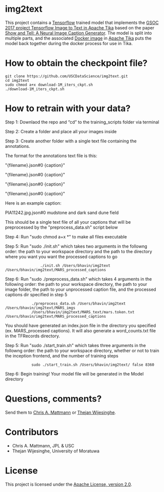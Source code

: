 # img2text
This project contains a [Tensorflow](http://tensorflow.org/) trained model that implements the [GSOC 2017 project Tensorflow Image to Text in Apache Tika](https://wiki.apache.org/tika/GSOC/GSoC2017) based on the paper [Show and Tell: A Neural Image Caption Generator](https://arxiv.org/abs/1411.4555). The model is split into multiple parts, and the associated [Docker image](https://raw.githubusercontent.com/apache/tika/master/tika-parsers/src/main/resources/org/apache/tika/parser/captioning/tf/Im2txtRestDockerfile) in [Apache Tika](http://tika.apache.org/) puts the model back together during the docker process for use in Tika.

How to obtain the checkpoint file?
===================
```
git clone https://github.com/USCDataScience/img2text.git
cd img2text
sudo chmod a+x download-1M_iters_ckpt.sh
./download-1M_iters_ckpt.sh
```

How to retrain with your data?
=======================

Step 1: Downlaod the repo and “cd” to the training_scripts folder via terminal

Step 2: Create a folder and place all your images inside

Step 3: Create another folder with a single text file containing the annotations.

The format for the annotations text file is this:

"{filename}.json#0 {caption}"

"{filename}.json#0 {caption}"

"{filename}.json#0 {caption}"

"{filename}.json#0 {caption}"

Here is an example caption:

PIA11242.jpg.json#0 mudstone and dark sand dune field

This should be a single text file of all your captions that will be preprocessed by the 
"preprocess_data.sh" script below

Step 4: Run "sudo chmod a+x *" to make all files executable

Step 5: Run "sudo ./init.sh" which takes two arguments in the followng order: the path to your workspace directory 
and the path to the directory where you want you want the processed captions to go 

                	./init.sh /Users/bhavin/img2text /Users/bhavin/img2text/MARS_processed_captions


Step 6: Run "sudo ./preprocess_data.sh" which takes 4 arguments in the following order: the path to your workspace directory, the path to your image folder, the path to your unprocessed caption file, and the processed captions dir specified in step 5

                
                ./preprocess_data.sh /Users/bhavin/img2text /Users/bhavin/img2text/MARS_imgs 
                /Users/bhavin/img2text/MARS_text/mars.token.txt /Users/bhavin/img2text/MARS_processed_captions 
                

You should have generated an index.json file in the directory you specified (ex. MARS_processed captions). It will also generate a word_counts.txt file in the TFRecords directory.

Step 5: Run "sudo ./start_train.sh" which takes three arguments in the followng order: the path to your workspace directory, whether or not to train
                        the inception frontend, and the number of training steps

                
                sudo ./start_train.sh /Users/bhavin/img2text/ false 8360
                

Step 6: Begin training! Your model file will be generated in the Model directory

Questions, comments?
===================
Send them to [Chris A. Mattmann](mailto:chris.a.mattmann@jpl.nasa.gov) or [Thejan Wijesinghe](mailto:thejan.k.wijesinghe@gmail.com).

Contributors
============
* Chris A. Mattmann, JPL & USC
* Thejan Wijesinghe, University of Moratuwa

License
===
This project is licensed under the [Apache License, version 2.0](http://www.apache.org/licenses/LICENSE-2.0).






